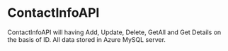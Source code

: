 # ContactInfoAPI
ContactInfoAPI will having Add, Update, Delete, GetAll and Get Details on the basis of ID. All data stored in Azure MySQL server.

